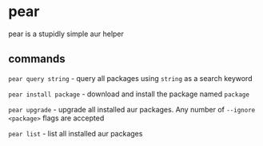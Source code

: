 # pear

pear is a stupidly simple aur helper

## commands

`pear query string` - query all packages using `string` as a search keyword

`pear install package` - download and install the package named `package`

`pear upgrade` - upgrade all installed aur packages. Any number of `--ignore <package>` flags are accepted

`pear list` - list all installed aur packages
